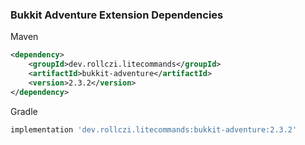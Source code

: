 ### Bukkit Adventure Extension Dependencies
Maven
```xml
<dependency>
    <groupId>dev.rollczi.litecommands</groupId>
    <artifactId>bukkit-adventure</artifactId>
    <version>2.3.2</version>
</dependency>
```
Gradle
```groovy
implementation 'dev.rollczi.litecommands:bukkit-adventure:2.3.2'
```
